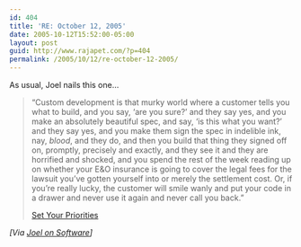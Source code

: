 ```yaml
---
id: 404
title: 'RE: October 12, 2005'
date: 2005-10-12T15:52:00-05:00
layout: post
guid: http://www.rajapet.com/?p=404
permalink: /2005/10/12/re-october-12-2005/
---
```

As usual, Joel nails this one&#8230;

> 
> 
> “Custom development is that murky world where a customer tells you what to build, and you say, ‘are you sure?’ and they say yes, and you make an absolutely beautiful spec, and say, ‘is this what you want?’ and they say yes, and you make them sign the spec in indelible ink, nay, _blood_, and they do, and then you build that thing they signed off on, promptly, precisely and exactly, and they see it and they are horrified and shocked, and you spend the rest of the week reading up on whether your E&O insurance is going to cover the legal fees for the lawsuit you&#8217;ve gotten yourself into or merely the settlement cost. Or, if you&#8217;re really lucky, the customer will smile wanly and put your code in a drawer and never use it again and never call you back.”
> 
> 
> 
> [Set Your Priorities](http://www.joelonsoftware.com/articles/SetYourPriorities.html)
> 
> 

_[Via [Joel on Software](http://www.joelonsoftware.com/items/2005/10/12.html)]_